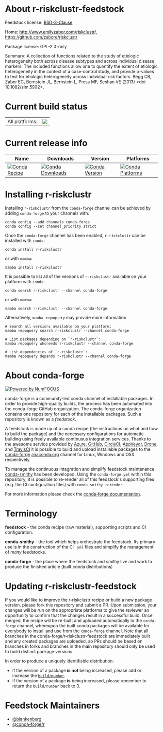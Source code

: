 About r-riskclustr-feedstock
============================

Feedstock license: [BSD-3-Clause](https://github.com/conda-forge/r-riskclustr-feedstock/blob/main/LICENSE.txt)

Home: http://www.emilyzabor.com/riskclustr/, https://github.com/zabore/riskclustr

Package license: GPL-2.0-only

Summary: A collection of functions related to the study of etiologic heterogeneity both across disease subtypes and across individual disease markers. The included functions allow one to quantify the extent of etiologic heterogeneity in the context of a case-control study, and provide p-values to test for etiologic heterogeneity across individual risk factors. Begg CB, Zabor EC, Bernstein JL, Bernstein L, Press MF, Seshan VE (2013) <doi: 10.1002/sim.5902>.

Current build status
====================


<table><tr><td>All platforms:</td>
    <td>
      <a href="https://dev.azure.com/conda-forge/feedstock-builds/_build/latest?definitionId=7643&branchName=main">
        <img src="https://dev.azure.com/conda-forge/feedstock-builds/_apis/build/status/r-riskclustr-feedstock?branchName=main">
      </a>
    </td>
  </tr>
</table>

Current release info
====================

| Name | Downloads | Version | Platforms |
| --- | --- | --- | --- |
| [![Conda Recipe](https://img.shields.io/badge/recipe-r--riskclustr-green.svg)](https://anaconda.org/conda-forge/r-riskclustr) | [![Conda Downloads](https://img.shields.io/conda/dn/conda-forge/r-riskclustr.svg)](https://anaconda.org/conda-forge/r-riskclustr) | [![Conda Version](https://img.shields.io/conda/vn/conda-forge/r-riskclustr.svg)](https://anaconda.org/conda-forge/r-riskclustr) | [![Conda Platforms](https://img.shields.io/conda/pn/conda-forge/r-riskclustr.svg)](https://anaconda.org/conda-forge/r-riskclustr) |

Installing r-riskclustr
=======================

Installing `r-riskclustr` from the `conda-forge` channel can be achieved by adding `conda-forge` to your channels with:

```
conda config --add channels conda-forge
conda config --set channel_priority strict
```

Once the `conda-forge` channel has been enabled, `r-riskclustr` can be installed with `conda`:

```
conda install r-riskclustr
```

or with `mamba`:

```
mamba install r-riskclustr
```

It is possible to list all of the versions of `r-riskclustr` available on your platform with `conda`:

```
conda search r-riskclustr --channel conda-forge
```

or with `mamba`:

```
mamba search r-riskclustr --channel conda-forge
```

Alternatively, `mamba repoquery` may provide more information:

```
# Search all versions available on your platform:
mamba repoquery search r-riskclustr --channel conda-forge

# List packages depending on `r-riskclustr`:
mamba repoquery whoneeds r-riskclustr --channel conda-forge

# List dependencies of `r-riskclustr`:
mamba repoquery depends r-riskclustr --channel conda-forge
```


About conda-forge
=================

[![Powered by
NumFOCUS](https://img.shields.io/badge/powered%20by-NumFOCUS-orange.svg?style=flat&colorA=E1523D&colorB=007D8A)](https://numfocus.org)

conda-forge is a community-led conda channel of installable packages.
In order to provide high-quality builds, the process has been automated into the
conda-forge GitHub organization. The conda-forge organization contains one repository
for each of the installable packages. Such a repository is known as a *feedstock*.

A feedstock is made up of a conda recipe (the instructions on what and how to build
the package) and the necessary configurations for automatic building using freely
available continuous integration services. Thanks to the awesome service provided by
[Azure](https://azure.microsoft.com/en-us/services/devops/), [GitHub](https://github.com/),
[CircleCI](https://circleci.com/), [AppVeyor](https://www.appveyor.com/),
[Drone](https://cloud.drone.io/welcome), and [TravisCI](https://travis-ci.com/)
it is possible to build and upload installable packages to the
[conda-forge](https://anaconda.org/conda-forge) [anaconda.org](https://anaconda.org/)
channel for Linux, Windows and OSX respectively.

To manage the continuous integration and simplify feedstock maintenance
[conda-smithy](https://github.com/conda-forge/conda-smithy) has been developed.
Using the ``conda-forge.yml`` within this repository, it is possible to re-render all of
this feedstock's supporting files (e.g. the CI configuration files) with ``conda smithy rerender``.

For more information please check the [conda-forge documentation](https://conda-forge.org/docs/).

Terminology
===========

**feedstock** - the conda recipe (raw material), supporting scripts and CI configuration.

**conda-smithy** - the tool which helps orchestrate the feedstock.
                   Its primary use is in the construction of the CI ``.yml`` files
                   and simplify the management of *many* feedstocks.

**conda-forge** - the place where the feedstock and smithy live and work to
                  produce the finished article (built conda distributions)


Updating r-riskclustr-feedstock
===============================

If you would like to improve the r-riskclustr recipe or build a new
package version, please fork this repository and submit a PR. Upon submission,
your changes will be run on the appropriate platforms to give the reviewer an
opportunity to confirm that the changes result in a successful build. Once
merged, the recipe will be re-built and uploaded automatically to the
`conda-forge` channel, whereupon the built conda packages will be available for
everybody to install and use from the `conda-forge` channel.
Note that all branches in the conda-forge/r-riskclustr-feedstock are
immediately built and any created packages are uploaded, so PRs should be based
on branches in forks and branches in the main repository should only be used to
build distinct package versions.

In order to produce a uniquely identifiable distribution:
 * If the version of a package **is not** being increased, please add or increase
   the [``build/number``](https://docs.conda.io/projects/conda-build/en/latest/resources/define-metadata.html#build-number-and-string).
 * If the version of a package **is** being increased, please remember to return
   the [``build/number``](https://docs.conda.io/projects/conda-build/en/latest/resources/define-metadata.html#build-number-and-string)
   back to 0.

Feedstock Maintainers
=====================

* [@blankenberg](https://github.com/blankenberg/)
* [@conda-forge/r](https://github.com/conda-forge/r/)

